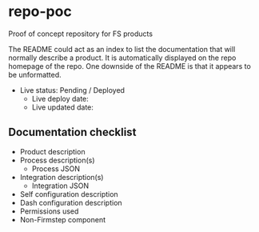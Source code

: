 # repo-poc
Proof of concept repository for FS products

The README could act as an index to list the documentation that will normally describe a product. It is automatically displayed on the repo homepage of the repo. One downside of the README is that it appears to be unformatted.

- Live status: Pending / Deployed
  - Live deploy date: 
  - Live updated date:

## Documentation checklist

- Product description
- Process description(s)
  - Process JSON
- Integration description(s)
  - Integration JSON
- Self configuration description
- Dash configuration description
- Permissions used
- Non-Firmstep component 


